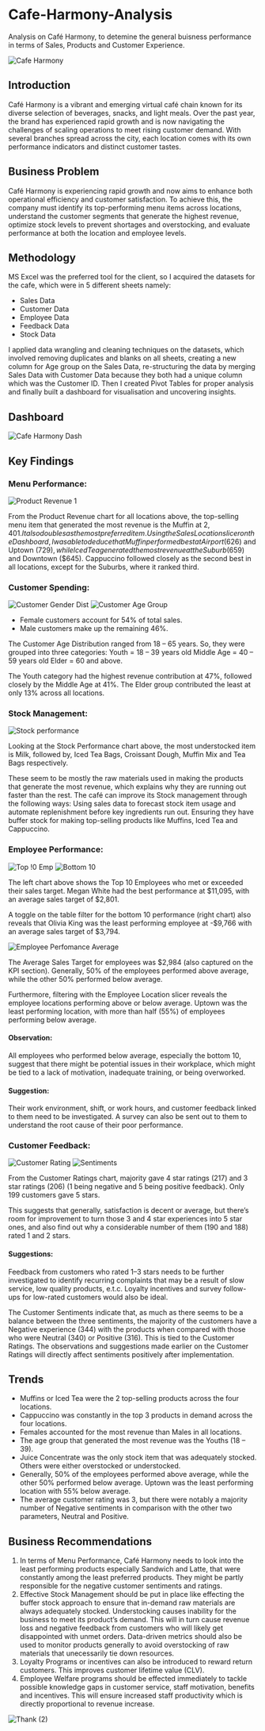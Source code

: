 # Cafe-Harmony-Analysis
Analysis on Café Harmony, to detemine the general buisness performance in terms of Sales, Products and Customer Experience.

![Cafe Harmony](https://github.com/user-attachments/assets/74447316-6ae8-442b-993f-aaffd527a8cb)


## Introduction
Café Harmony is a vibrant and emerging virtual café chain known for its diverse selection of beverages, snacks, and light meals. Over the past year, the brand has experienced rapid growth and is now navigating the challenges of scaling operations to meet rising customer demand. 
With several branches spread across the city, each location comes with its own performance indicators and distinct customer tastes.

## Business Problem 
Café Harmony is experiencing rapid growth and now aims to enhance both operational efficiency and customer satisfaction. To achieve this, the company must identify its top-performing menu items across locations, understand the customer segments that generate the highest revenue, optimize stock levels to prevent shortages and overstocking, and evaluate performance at both the location and employee levels.

## Methodology
MS Excel was the preferred tool for the client, so I acquired the datasets for the cafe, which were in 5 different sheets namely: 
- Sales Data
- Customer Data
- Employee Data
- Feedback Data
- Stock Data

I applied data wrangling and cleaning techniques on the datasets, which involved removing duplicates and blanks on all sheets, creating a new column for Age group on the Sales Data, re-structuring the data by merging Sales Data with Customer Data because they both had a unique column which was the Customer ID. Then I created Pivot Tables for proper analysis and finally built a dashboard for visualisation and uncovering insights.

  ## Dashboard
![Cafe Harmony Dash](https://github.com/user-attachments/assets/5d357b56-50c9-46f2-b6f4-3e450ea86b6b)


## Key Findings
### Menu Performance:

![Product Revenue 1](https://github.com/user-attachments/assets/36e0d7d9-34d5-472e-bf47-f8e5adccc29e)

From the Product Revenue chart for all locations above, the top-selling menu item that generated the most revenue is the Muffin at $2,401. It also doubles as the most preferred item.
Using the Sales Location slicer on the Dashboard, I was able to deduce that Muffin performed best at Airport ($626) and Uptown ($729), while Iced Tea generated the most revenue at the Suburb ($659) and Downtown ($645). Cappuccino followed closely as the second best in all locations, except for the Suburbs, where it ranked third.

### Customer Spending:

![Customer Gender Dist](https://github.com/user-attachments/assets/64f70938-a164-4973-a8ad-717218856fee)  ![Customer Age Group](https://github.com/user-attachments/assets/df2a793e-fee7-484f-8c33-4fd5101aaad4)

- Female customers account for 54% of total sales.
- Male customers make up the remaining 46%.

The Customer Age Distribution ranged from 18 – 65 years. So, they were grouped into three categories:
Youth = 18 – 39 years old
Middle Age = 40 – 59 years old
Elder = 60 and above.

The Youth category had the highest revenue contribution at 47%, followed closely by the Middle Age at 41%. The Elder group contributed the least at only 13% across all locations.

### Stock Management:

![Stock performance](https://github.com/user-attachments/assets/c41e385a-d2db-45d8-91d2-0291fe550ff1)

Looking at the Stock Performance chart above, the most understocked item is Milk, followed by, Iced Tea Bags, Croissant Dough, Muffin Mix and Tea Bags respectively. 

These seem to be mostly the raw materials used in making the products that generate the most revenue, which explains why they are running out faster than the rest. 
The café can improve its Stock management through the following ways:
Using sales data to forecast stock item usage and automate replenishment before key ingredients run out.
Ensuring they have buffer stock for making top-selling products like Muffins, Iced Tea and Cappuccino.

### Employee Performance:

![Top !0 Emp](https://github.com/user-attachments/assets/d7c7d3ca-0122-42dd-90cc-720365c529d9)  ![Bottom 10](https://github.com/user-attachments/assets/999351be-dfdd-4875-af77-27fea6cde61e)

The left chart above shows the Top 10 Employees who met or exceeded their sales target. Megan White had the best performance at $11,095, with an average sales target of $2,801.
 
A toggle on the table filter for the bottom 10 performance (right chart) also reveals that Olivia King was the least performing employee at -$9,766 with an average sales target of $3,794.


![Employee Perfomance Average](https://github.com/user-attachments/assets/62284729-fb1e-4e6a-99fd-9f674c2e0b52)

The Average Sales Target for employees was $2,984 (also captured on the KPI section).
Generally, 50% of the employees performed above average, while the other 50% performed below average. 

Furthermore, filtering with the Employee Location slicer reveals the employee locations performing above or below average. Uptown was the least performing location, with more than half (55%) of employees performing below average.

#### Observation: 
All employees who performed below average, especially the bottom 10, suggest that there might be potential issues in their workplace, which might be tied to a lack of motivation, inadequate training, or being overworked.

#### Suggestion: 
Their work environment, shift, or work hours, and customer feedback linked to them need to be investigated. A survey can also be sent out to them to understand the root cause of their poor performance.

### Customer Feedback:

![Customer Rating](https://github.com/user-attachments/assets/56d3fae8-33d4-49ae-9a11-41c87d58b078)  ![Sentiments](https://github.com/user-attachments/assets/923c036d-7846-4f04-8fb0-f2775c79d550)


From the Customer Ratings chart, majority gave 4 star ratings (217) and 3 star ratings (206) (1 being negative and 5 being positive feedback). Only 199 customers gave 5 stars.

This suggests that generally, satisfaction is decent or average, but there’s room for improvement to turn those 3 and 4 star experiences into 5 star ones, and also find out why a considerable number of them (190 and 188) rated 1 and 2 stars.

#### Suggestions: 
Feedback from customers who rated 1–3 stars needs to be further investigated to identify recurring complaints that may be a result of slow service, low quality products, e.t.c. 
Loyalty incentives and survey follow-ups for low-rated customers would also be ideal.

The Customer Sentiments indicate that, as much as there seems to be a balance between the three sentiments, the majority of the customers have a Negative experience (344) with the products when compared with those who were Neutral (340) or Positive (316).
This is tied to the Customer Ratings. The observations and suggestions made earlier on the Customer Ratings will directly affect sentiments positively after implementation.


## Trends
- Muffins or Iced Tea were the 2 top-selling products across the four locations.
- Cappuccino was constantly in the top 3 products in demand across the four locations.
- Females accounted for the most revenue than Males in all locations.
- The age group that generated the most revenue was the Youths (18 – 39).
- Juice Concentrate was the only stock item that was adequately stocked. Others were either overstocked or understocked.
- Generally, 50% of the employees performed above average, while the other 50% performed below average. Uptown was the least performing location with 55% below average.
- The average customer rating was 3, but there were notably a majority number of Negative sentiments in comparison with the other two parameters, Neutral and Positive.

## Business Recommendations

1. In terms of Menu Performance, Café Harmony needs to look into the least performing products especially Sandwich and Latte, that were constantly among the least preferred products. They might be partly responsible for the negative customer sentiments and ratings.
2. Effective Stock Management should be put in place like effecting the buffer stock approach to ensure that in-demand raw materials are always adequately stocked. Understocking causes inability for the business to meet its product’s demand. This will in turn cause revenue loss and negative feedback from customers who will likely get disappointed with unmet orders. Data-driven metrics should also be used to monitor products generally to avoid overstocking of raw materials that unecessarily tie down resources.
3. Loyalty Programs or incentives can also be introduced to reward return customers. This improves customer lifetime value (CLV).
4. Employee Welfare programs should be effected immediately to tackle possible knowledge gaps in customer service, staff motivation, benefits and incentives. This will ensure increased staff productivity which is directly proportional to revenue increase.




![Thank (2)](https://github.com/user-attachments/assets/c51b1166-dc8b-4958-8e54-a652a35bc43b)






















## 





